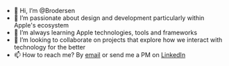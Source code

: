 - 👋 Hi, I’m @Brodersen
- 👀 I’m passionate about design and development particularly within Apple's ecosystem
- 🌱 I’m always learning Apple technologies, tools and frameworks
- 💞️ I’m looking to collaborate on projects that explore how we interact with technology for the better
- 📫 How to reach me? By [email](mailto:brodersen@me.com) or send me a PM on [LinkedIn](https://www.linkedin.com/in/gabrielbrodersen/)

<!---
Brodersen/Brodersen is a ✨ special ✨ repository because its `README.md` (this file) appears on your GitHub profile.
You can click the Preview link to take a look at your changes.
--->
